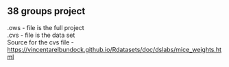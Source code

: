 ## 38 groups project  
.ows - file is the full project  
.cvs - file is the data set  
Source for the cvs file - https://vincentarelbundock.github.io/Rdatasets/doc/dslabs/mice_weights.html  

